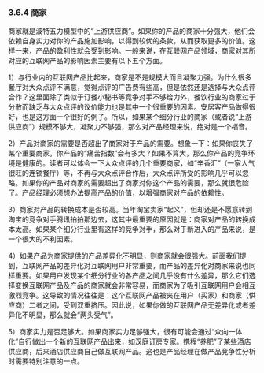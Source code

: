 ### 3.6.4 商家

商家就是波特五力模型中的“上游供应商”。如果你的产品的商家十分强大，他们会依赖自身实力对你的产品施加影响，以得到较优的条款，从而获取更多的价值。这样一来，产品的盈利性就会受到影响。一般来说，在互联网产品领域，商家对其所对应的互联网产品的影响因素主要有以下五个方面。

1）与行业内的互联网产品比起来，商家是不是规模大而且凝聚力强。为什么很多餐厅对大众点评不满意，觉得点评的广告费有些高，但是依然还是选择与大众点评合作？这里面除了类似于订餐小秘书等竞争对手不够给力外，餐饮行业的商家过于分散而缺乏与大众点评的议价能力也是其中一个很重要的因素。安居客产品做得很好，也是这方面一个很好的例子。所以，如果某个细分行业的商家（或者说“上游供应商”）规模不够大，凝聚力不够强，那么对产品经理来说，绝对是一个福音。

2）产品对商家的需要是否超出了商家对于产品的需要。想象一下：如果你丧失了某个重要商家，你产品的“痛苦指数”会有多大？如果不算大，那么你产品的竞争环境是健康的。读者可以体会一下大众点评的几个重要商家，如“辛香汇”（一家人气很旺的连锁餐厅）等，不再与大众点评合作后，大众点评所受的影响几乎可以忽略。如果你的产品对商家的需要超出了商家对你这个产品的需要，那么就很危险了。产品经理必须想办法提高产品的价值，以增强商家对产品的依赖性。

3）商家对产品的转换成本是否较高。当年淘宝卖家“起义”，但却还是不愿意转到淘宝的竞争对手腾讯拍拍那边去，这其中最重要的原因就是：商家对产品的转换成本太高。如果某个细分行业里有这样的竞争对手，那么对于新进入的产品来说，是一个很大的不利因素。

4）如果产品为商家提供的产品差异化不明显，则商家就会很强大。前面我们提到，互联网产品的差异化对互联网用户非常重要，而产品的差异化对商家来说也同样重要。如果用户发现某个细分行业的各产品之间几乎没有什么差异，那么它们选择变换互联网产品及产品的商家就会非常容易，而商家为了吸引互联网用户会相互激烈竞争。这导致的情况往往是：这个互联网产品被夹在用户（买家）和商家（供应商）二者之间，受到双重挤压。因此说，如果你做的互联网产品无差异化或者差异化不明显，那么就会“两头受气”。

5）商家实力是否足够大。如果商家实力足够强大，很有可能会通过“众向一体化”自行做出一个新的互联网产品出来，如汉庭订房专家。携程“养肥”了某些酒店供应商，后来酒店供应商自己做互联网产品。这也是产品经理在做产品竞争性分析时需要特别注意的一点。
